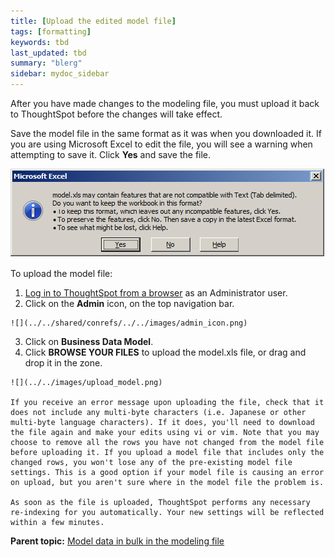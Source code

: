 ```yaml
---
title: [Upload the edited model file]
tags: [formatting]
keywords: tbd
last_updated: tbd
summary: "blerg"
sidebar: mydoc_sidebar
---
```

After you have made changes to the modeling file, you must upload it back to ThoughtSpot before the changes will take effect.

Save the model file in the same format as it was when you downloaded it. If you are using Microsoft Excel to edit the file, you will see a warning when attempting to save it. Click **Yes** and save the file.

 ![](../../images/warning_save_model_excel.png)

To upload the model file:

1.   [Log in to ThoughtSpot from a browser](../setup/accessing.html#) as an Administrator user.
2.   Click on the **Admin** icon, on the top navigation bar.

    ![](../../shared/conrefs/../../images/admin_icon.png)

3.   Click on **Business Data Model**.
4.   Click **BROWSE YOUR FILES** to upload the model.xls file, or drag and drop it in the zone.

    ![](../../images/upload_model.png)

    If you receive an error message upon uploading the file, check that it does not include any multi-byte characters (i.e. Japanese or other multi-byte language characters). If it does, you'll need to download the file again and make your edits using vi or vim. Note that you may choose to remove all the rows you have not changed from the model file before uploading it. If you upload a model file that includes only the changed rows, you won't lose any of the pre-existing model file settings. This is a good option if your model file is causing an error on upload, but you aren't sure where in the model file the problem is.

    As soon as the file is uploaded, ThoughtSpot performs any necessary re-indexing for you automatically. Your new settings will be reflected within a few minutes.


**Parent topic:** [Model data in bulk in the modeling file](../../admin/data_modeling/edit_model_file.html)

